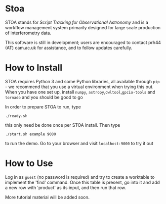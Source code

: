 # Stoa

STOA stands for *Script Tracking for Observational Astronomy* and is a workflow management system primarily designed for large scale production of interferometry data. 

This software is still in development; users are encouraged to contact prh44 (AT) cam.ac.uk for assistance, and to follow updates carefully.

# How to Install

STOA requires Python 3 and some Python libraries, all available through `pip` - we recommend that you use a virtual environment when trying this out. When you have one set up, install `numpy`, `astropy`,`cwltool`,`gpcio-tools` and `tornado` and you should be good to go

In order to prepare STOA to run, type

`./ready.sh`

this only need be done once per STOA install. Then type

`./start.sh example 9000`

to run the demo. Go to your browser and visit `localhost:9000` to try it out

# How to Use

Log in as `guest` (no password is required) and try to create a worktable to implement the 'find' command. Once this table is present, go into it and add a new row with 'product' as its input, and then run that row.

More tutorial material will be added soon.

